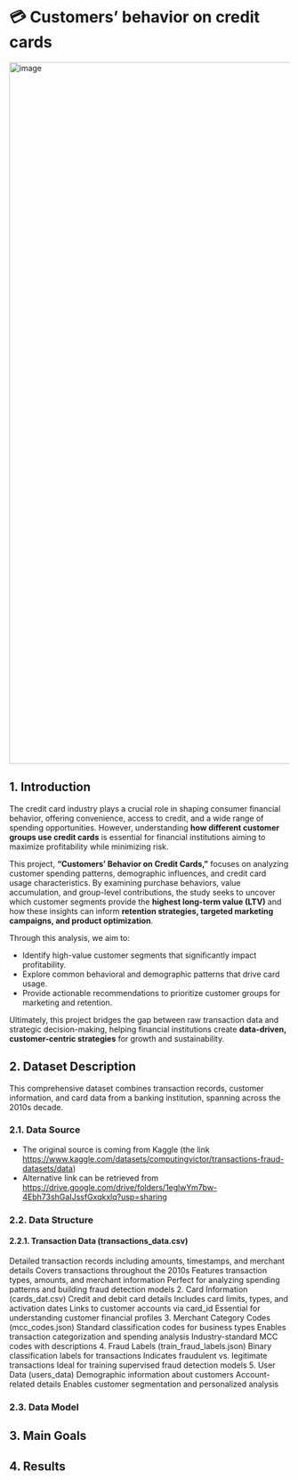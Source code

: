 # 💳 Customers’ behavior on credit cards

<img width="2240" height="1260" alt="image" src="https://github.com/user-attachments/assets/965c5dab-9bc6-42a3-918e-5c9a33b1209b" />

## 1. Introduction

The credit card industry plays a crucial role in shaping consumer financial behavior, offering convenience, access to credit, and a wide range of spending opportunities. However, understanding **how different customer groups use credit cards** is essential for financial institutions aiming to maximize profitability while minimizing risk.

This project, **“Customers’ Behavior on Credit Cards,”** focuses on analyzing customer spending patterns, demographic influences, and credit card usage characteristics. By examining purchase behaviors, value accumulation, and group-level contributions, the study seeks to uncover which customer segments provide the **highest long-term value (LTV)** and how these insights can inform **retention strategies, targeted marketing campaigns, and product optimization**.

Through this analysis, we aim to:

* Identify high-value customer segments that significantly impact profitability.
* Explore common behavioral and demographic patterns that drive card usage.
* Provide actionable recommendations to prioritize customer groups for marketing and retention.

Ultimately, this project bridges the gap between raw transaction data and strategic decision-making, helping financial institutions create **data-driven, customer-centric strategies** for growth and sustainability.

## 2. Dataset Description

This comprehensive dataset combines transaction records, customer information, and card data from a banking institution, spanning across the 2010s decade.

### 2.1. Data Source
- The original source is coming from Kaggle (the link https://www.kaggle.com/datasets/computingvictor/transactions-fraud-datasets/data)
- Alternative link can be retrieved from https://drive.google.com/drive/folders/1eglwYm7bw-4Ebh73shGaIJssfGxqkxlq?usp=sharing

### 2.2. Data Structure
#### 2.2.1. Transaction Data (transactions_data.csv)
  Detailed transaction records including amounts, timestamps, and merchant details
  Covers transactions throughout the 2010s
  Features transaction types, amounts, and merchant information
  Perfect for analyzing spending patterns and building fraud detection models
2. Card Information (cards_dat.csv)
Credit and debit card details
Includes card limits, types, and activation dates
Links to customer accounts via card_id
Essential for understanding customer financial profiles
3. Merchant Category Codes (mcc_codes.json)
Standard classification codes for business types
Enables transaction categorization and spending analysis
Industry-standard MCC codes with descriptions
4. Fraud Labels (train_fraud_labels.json)
Binary classification labels for transactions
Indicates fraudulent vs. legitimate transactions
Ideal for training supervised fraud detection models
5. User Data (users_data)
Demographic information about customers
Account-related details
Enables customer segmentation and personalized analysis


### 2.3. Data Model

## 3. Main Goals

## 4. Results


